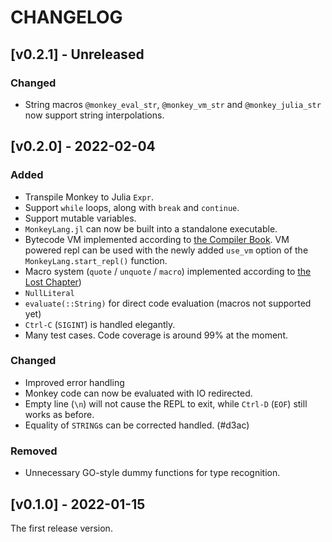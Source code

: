 # CHANGELOG

## [v0.2.1] - Unreleased

### Changed

- String macros `@monkey_eval_str`, `@monkey_vm_str` and `@monkey_julia_str` now support string interpolations.

## [v0.2.0] - 2022-02-04

### Added

- Transpile Monkey to Julia `Expr`.
- Support `while` loops, along with `break` and `continue`.
- Support mutable variables.
- `MonkeyLang.jl` can now be built into a standalone executable.
- Bytecode VM implemented according to [the Compiler Book](https://compilerbook.com). VM powered repl can be used with the newly added `use_vm` option of the `MonkeyLang.start_repl()` function.
- Macro system (`quote` / `unquote` / `macro`) implemented according to [the Lost Chapter](https://interpreterbook.com/lost/))
- `NullLiteral`
- `evaluate(::String)` for direct code evaluation (macros not supported yet)
- `Ctrl-C` (`SIGINT`) is handled elegantly.
- Many test cases. Code coverage is around 99% at the moment.

### Changed

- Improved error handling
- Monkey code can now be evaluated with IO redirected.
- Empty line (`\n`) will not cause the REPL to exit, while `Ctrl-D` (`EOF`) still works as before.
- Equality of `STRING`s can be corrected handled. (#d3ac)

### Removed

- Unnecessary GO-style dummy functions for type recognition.

## [v0.1.0] - 2022-01-15

The first release version.
